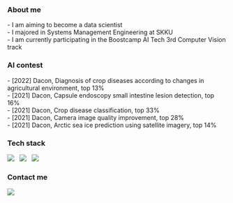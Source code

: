 <h3> About me </h3>
- I am aiming to become a data scientist <br>
- I majored in Systems Management Engineering at SKKU <br>
- I am currently participating in the Boostcamp AI Tech 3rd Computer Vision track <br>

<h3> AI contest </h3>
- [2022] Dacon, Diagnosis of crop diseases according to changes in agricultural environment, top 13% <br>
- [2021] Dacon, Capsule endoscopy small intestine lesion detection, top 16% <br>
- [2021] Dacon, Crop disease classification, top 33% <br>
- [2021] Dacon, Camera image quality improvement, top 28% <br>
- [2021] Dacon, Arctic sea ice prediction using satellite imagery, top 14% <br>

<h3> Tech stack </h3>
<img src="https://img.shields.io/badge/Python-3776AB?style=flat-plastic&logo=Python&logoColor=white"/> &nbsp
<img src="https://img.shields.io/badge/Pytorch-EE4C2C?style=flat-plastic&logo=Pytorch&logoColor=white"/> &nbsp
<img src="https://img.shields.io/badge/Wandb-FFBE00?style=flat-plastic&logo=Weightsandbiases&logoColor=white"/>

<h3> Contact me </h3>
<a href="mailto:idw960510@gmail.com"><img src="https://img.shields.io/badge/Gmail-d14836?style=flat-square&logo=Gmail&logoColor=white&link=idw960510@gmail.com"/> </a>
